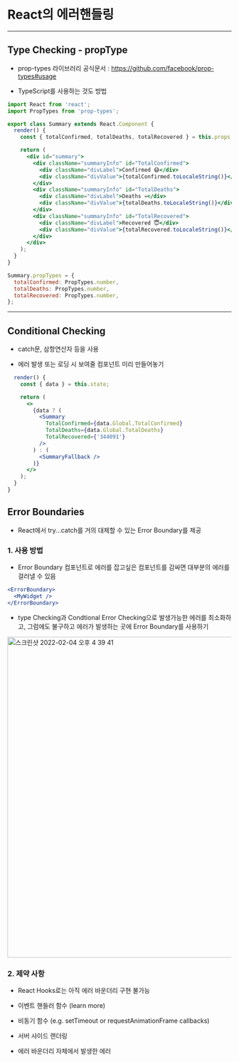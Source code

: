 # React의 에러핸들링

***

## Type Checking - propType
- prop-types 라이브러리 공식문서 : https://github.com/facebook/prop-types#usage

- TypeScript를 사용하는 것도 방법

```jsx
import React from 'react';
import PropTypes from 'prop-types';

export class Summary extends React.Component {
  render() {
    const { totalConfirmed, totalDeaths, totalRecovered } = this.props;

    return (
      <div id="summary">
        <div className="summaryInfo" id="TotalConfirmed">
          <div className="divLabel">Confirmed 😷</div>
          <div className="divValue">{totalConfirmed.toLocaleString()}</div>
        </div>
        <div className="summaryInfo" id="TotalDeaths">
          <div className="divLabel">Deaths 💀</div>
          <div className="divValue">{totalDeaths.toLocaleString()}</div>
        </div>
        <div className="summaryInfo" id="TotalRecovered">
          <div className="divLabel">Recovered 😇</div>
          <div className="divValue">{totalRecovered.toLocaleString()}</div>
        </div>
      </div>
    );
  }
}

Summary.propTypes = {
  totalConfirmed: PropTypes.number,
  totalDeaths: PropTypes.number,
  totalRecovered: PropTypes.number,
};
```

***

## Conditional Checking
- catch문, 삼항연산자 등을 사용

- 에러 발생 또는 로딩 시 보여줄 컴포넌트 미리 만들어놓기
```jsx
  render() {
    const { data } = this.state;

    return (
      <>
        {data ? (
          <Summary
            TotalConfirmed={data.Global.TotalConfirmed}
            TotalDeaths={data.Global.TotalDeaths}
            TotalRecovered={'344091'}
          />
        ) : (
          <SummaryFallback />
        )}
      </>
    );
  }
}
```

## Error Boundaries
- React에서 try...catch를 거의 대체할 수 있는 Error Boundary를 제공


### 1. 사용 방법

- Error Boundary 컴포넌트로 에러를 잡고싶은 컴포넌트를 감싸면 대부분의 에러를 걸러낼 수 있음
```jsx
<ErrorBoundary>
  <MyWidget />
</ErrorBoundary>
```

- type Checking과 Condtional Error Checking으로 발생가능한 에러를 최소화하고, 그럼에도 불구하고 에러가 발생하는 곳에 Error Boundary를 사용하기
 
<img width="720" alt="스크린샷 2022-02-04 오후 4 39 41" src="https://user-images.githubusercontent.com/80403988/152490395-e1ce7393-7723-4e0c-8694-f25b1c175043.png">

### 2. 제약 사항
- React Hooks로는 아직 에러 바운더리 구현 불가능

- 이벤트 핸들러 함수 (learn more)

- 비동기 함수 (e.g. setTimeout or requestAnimationFrame callbacks)

- 서버 사이드 랜더링

- 에러 바운더리 자체에서 발생한 에러
